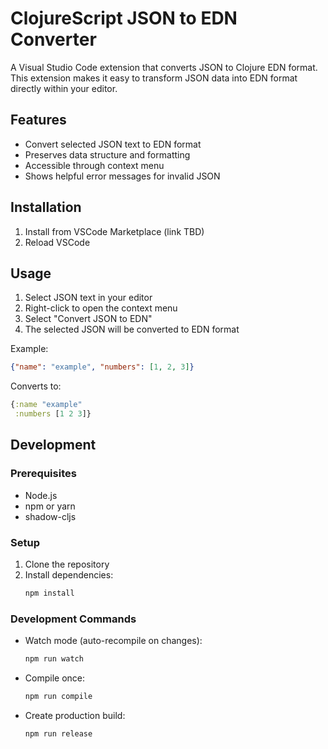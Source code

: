 # ClojureScript JSON to EDN Converter

A Visual Studio Code extension that converts JSON to Clojure EDN format. This extension makes it easy to transform JSON data into EDN format directly within your editor.

## Features

- Convert selected JSON text to EDN format
- Preserves data structure and formatting
- Accessible through context menu
- Shows helpful error messages for invalid JSON

## Installation

1. Install from VSCode Marketplace (link TBD)
2. Reload VSCode

## Usage

1. Select JSON text in your editor
2. Right-click to open the context menu
3. Select "Convert JSON to EDN"
4. The selected JSON will be converted to EDN format

Example:

```json
{"name": "example", "numbers": [1, 2, 3]}
```

Converts to:

```clojure
{:name "example"
 :numbers [1 2 3]}
```

## Development

### Prerequisites

- Node.js
- npm or yarn
- shadow-cljs

### Setup

1. Clone the repository
2. Install dependencies:
   ```bash
   npm install
   ```

### Development Commands

- Watch mode (auto-recompile on changes):
  ```bash
  npm run watch
  ```

- Compile once:
  ```bash
  npm run compile
  ```

- Create production build:
  ```bash
  npm run release
  ```